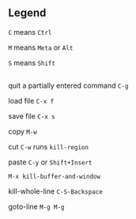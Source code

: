 ## Legend

`C` means `Ctrl`

`M` means `Meta` or `Alt`

`S` means `Shift`

##

quit a partially entered command `C-g`

load file `C-x f`

save file `C-x s`

copy `M-w`

cut `C-w` runs `kill-region`

paste `C-y` or `Shift+Insert`

`M-x kill-buffer-and-window`

kill-whole-line `C-S-Backspace`

goto-line `M-g M-g`